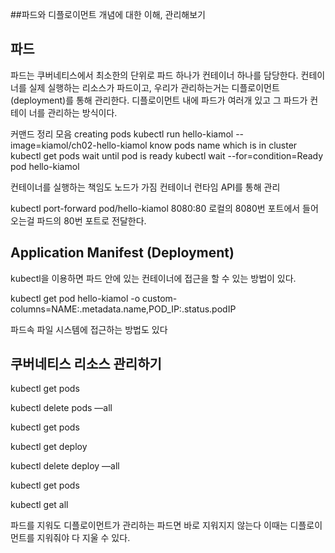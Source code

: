##파드와 디플로이먼트 개념에 대한 이해, 관리해보기

## 파드
파드는 쿠버네티스에서 최소한의 단위로 파드 하나가 컨테이너 하나를 담당한다. 컨테이너를 실제 실행하는 리소스가 파드이고, 
우리가 관리하는거는 디플로이먼트(deployment)를 통해 관리한다. 디플로이먼트 내에 파드가 여러개 있고 그 파드가 컨테이
너를 관리하는 방식이다.


커맨드 정리 모음
creating pods
kubectl run hello-kiamol --image=kiamol/ch02-hello-kiamol 
know pods name which is in cluster
kubectl get pods
wait until pod is ready
kubectl wait --for=condition=Ready pod hello-kiamol


컨테이너를 실행하는 책임도 노드가 가짐
컨테이너 런타임 API를 통해 관리

kubectl port-forward pod/hello-kiamol 8080:80 로컬의 8080번 포트에서 들어오는걸 파드의 80번 포트로 전달한다. 

## Application Manifest (Deployment)
kubectl을 이용하면 파드 안에 있는 컨테이너에 접근을 할 수 있는 방법이 있다. 

kubectl get pod hello-kiamol -o custom-columns=NAME:.metadata.name,POD_IP:.status.podIP

파드속 파일 시스템에 접근하는 방법도 있다

## 쿠버네티스 리소스 관리하기 
kubectl get pods 

kubectl delete pods —all

kubectl get pods 

kubectl get deploy 

kubectl delete deploy —all

kubectl get pods 

kubectl get all

파드를 지워도 디플로이먼트가 관리하는 파드면 바로 지워지지 않는다 이때는 디플로이먼트를 지워줘야 다 지울 수 있다. 
